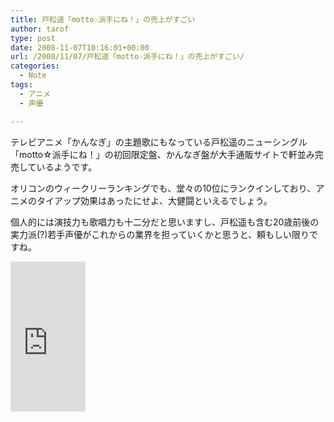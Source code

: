 ```yaml
---
title: 戸松遥「motto☆派手にね！」の売上がすごい
author: tarof
type: post
date: 2008-11-07T10:16:01+00:00
url: /2008/11/07/戸松遥「motto☆派手にね！」の売上がすごい/
categories:
  - Note
tags:
  - アニメ
  - 声優

---
```

テレビアニメ「かんなぎ」の主題歌にもなっている戸松遥のニューシングル「motto☆派手にね！」の初回限定盤、かんなぎ盤が大手通販サイトで軒並み完売しているようです。

オリコンのウィークリーランキングでも、堂々の10位にランクインしており、アニメのタイアップ効果はあったにせよ、大健闘といえるでしょう。

個人的には演技力も歌唱力も十二分だと思いますし、戸松遥も含む20歳前後の実力派(?)若手声優がこれからの業界を担っていくかと思うと、頼もしい限りですね。

<iframe src="http://rcm-jp.amazon.co.jp/e/cm?t=maplefactory-22&#038;o=9&#038;p=8&#038;l=as1&#038;asins=B001F6QIVI&#038;md=1X69VDGQCMF7Z30FM082&#038;fc1=000000&#038;IS2=1&#038;lt1=_blank&#038;m=amazon&#038;lc1=0000FF&#038;bc1=FFFFFF&#038;bg1=FFFFFF&#038;f=ifr&#038;nou=1" style="width:120px;height:240px;" scrolling="no" marginwidth="0" marginheight="0" frameborder="0"></iframe>
